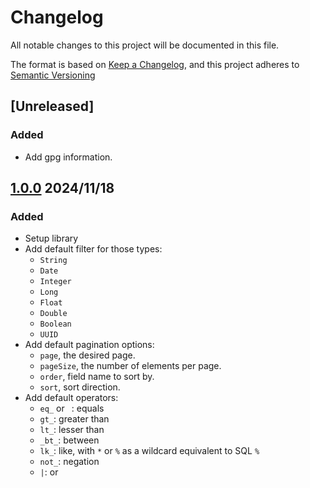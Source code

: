 # Changelog

All notable changes to this project will be documented in this file.

The format is based on [Keep a Changelog](https://keepachangelog.com/en/1.0.0/),
and this project adheres to [Semantic Versioning](https://semver.org/spec/v2.0.0.html)

## [Unreleased]

### Added

- Add gpg information.

## [1.0.0] 2024/11/18

### Added

* Setup library
* Add default filter for those types:
  * `String`
  * `Date`
  * `Integer`
  * `Long`
  * `Float`
  * `Double`
  * `Boolean`
  * `UUID`
* Add default pagination options:
  * `page`, the desired page.
  * `pageSize`, the number of elements per page.
  * `order`, field name to sort by.
  * `sort`, sort direction.
* Add default operators:
  * `eq_` or ` `: equals
  * `gt_`: greater than
  * `lt_`: lesser than
  * `_bt_`: between
  * `lk_`: like, with `*` or `%` as a wildcard equivalent to SQL `%`
  * `not_`: negation
  * `|`: or

[1.0.0]: https://github.com/Zorin95670/spring-query-filter/blob/1.0.0/changelog.md